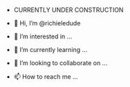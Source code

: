 - CURRENTLY UNDER CONSTRUCTION

- 👋 Hi, I’m @richieledude
- 👀 I’m interested in ...
- 🌱 I’m currently learning ...
- 💞️ I’m looking to collaborate on ...
- 📫 How to reach me ...

<!---
richieledude/richieledude is a ✨ special ✨ repository because its `README.md` (this file) appears on your GitHub profile.
You can click the Preview link to take a look at your changes.
--->
